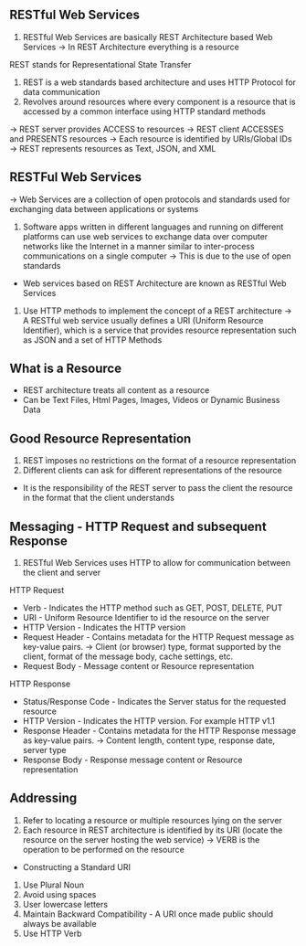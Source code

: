 ## RESTful Web Services
1. RESTful Web Services are basically REST Architecture based Web Services
-> In REST Architecture everything is a resource

REST stands for Representational State Transfer
1. REST is a web standards based architecture and uses HTTP Protocol for data communication
2. Revolves around resources where every component is a resource that is accessed by a common interface using HTTP standard methods

-> REST server provides ACCESS to resources
-> REST client ACCESSES and PRESENTS resources -> Each resource is identified by URIs/Global IDs
-> REST represents resources as Text, JSON, and XML

## RESTFul Web Services
-> Web Services are a collection of open protocols and standards used for exchanging data between applications or systems
1. Software apps written in different languages and running on different platforms can use web services to exchange data over computer networks like the Internet in a manner similar to inter-process communications on a single computer -> This is due to the use of open standards

* Web services based on REST Architecture are known as RESTful Web Services
1. Use HTTP methods to implement the concept of a REST architecture
-> A RESTful web service usually defines a URI (Uniform Resource Identifier), which is a service that provides resource representation such as JSON and a set of HTTP Methods

## What is a Resource
* REST architecture treats all content as a resource
* Can be Text Files, Html Pages, Images, Videos or Dynamic Business Data

## Good Resource Representation
1. REST imposes no restrictions on the format of a resource representation
2. Different clients can ask for different representations of the resource
* It is the responsibility of the REST server to pass the client the resource in the format that the client understands

## Messaging - HTTP Request and subsequent Response
1. RESTful Web Services uses HTTP to allow for communication between the client and server

HTTP Request

* Verb - Indicates the HTTP method such as GET, POST, DELETE, PUT
* URI - Uniform Resource Identifier to id the resource on the server
* HTTP Version - Indicates the HTTP version
* Request Header - Contains metadata for the HTTP Request message as key-value pairs.
-> Client (or browser) type, format supported by the client, format of the message body, cache settings, etc.
* Request Body - Message content or Resource representation

HTTP Response
* Status/Response Code - Indicates the Server status for the requested resource
* HTTP Version - Indicates the HTTP version.  For example HTTP v1.1
* Response Header - Contains metadata for the HTTP Response message as key-value pairs.
-> Content length, content type, response date, server type
* Response Body - Response message content or Resource representation

## Addressing
1. Refer to locating a resource or multiple resources lying on the server
2. Each resource in REST architecture is identified by its URI (locate the resource on the server hosting the web service)
-> VERB is the operation to be performed on the resource

* Constructing a Standard URI
1. Use Plural Noun
2. Avoid using spaces
3. User lowercase letters
4. Maintain Backward Compatibility - A URI once made public should always be available
5. Use HTTP Verb
